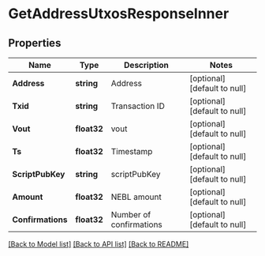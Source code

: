 # GetAddressUtxosResponseInner

## Properties
Name | Type | Description | Notes
------------ | ------------- | ------------- | -------------
**Address** | **string** | Address | [optional] [default to null]
**Txid** | **string** | Transaction ID | [optional] [default to null]
**Vout** | **float32** | vout | [optional] [default to null]
**Ts** | **float32** | Timestamp | [optional] [default to null]
**ScriptPubKey** | **string** | scriptPubKey | [optional] [default to null]
**Amount** | **float32** | NEBL amount | [optional] [default to null]
**Confirmations** | **float32** | Number of confirmations | [optional] [default to null]

[[Back to Model list]](../README.md#documentation-for-models) [[Back to API list]](../README.md#documentation-for-api-endpoints) [[Back to README]](../README.md)


